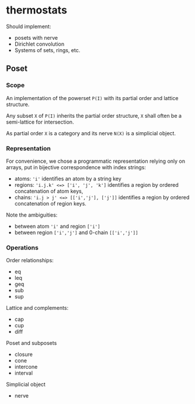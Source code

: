# thermostats

Should implement: 
+ posets with nerve
+ Dirichlet convolution
+ Systems of sets, rings, etc.  

## Poset

### Scope

An implementation of the powerset `P(I)` with 
its partial order and lattice structure. 

Any subset `X` of `P(I)` inherits the partial order structure,
`X` shall often be a semi-lattice for intersection. 

As partial order `X` is a category and its nerve `N(X)` is a simplicial object. 

### Representation

For convenience, we chose a programmatic representation relying only on 
arrays, put in bijective correspondence with index strings: 
+ atoms: `'i'` identifies an atom by a string key
+ regions: `'i.j.k' <=> ['i', 'j', 'k']` 
identifies a region by ordered concatenation of atom keys, 
+ chains: `'i.j > j' <=> [['i','j'], ['j']]` 
identifies a region by ordered concatenation of region keys. 

Note the ambiguities:
+ between atom `'i'` and region `['i']`
+ between region `['i','j']` and 0-chain `[['i','j']]`


### Operations

Order relationships:
+ eq
+ leq
+ geq
+ sub
+ sup

Lattice and complements:
+ cap
+ cup
+ diff

Poset and subposets
+ closure
+ cone
+ intercone
+ interval

Simplicial object
+ nerve
